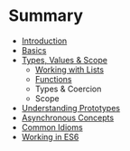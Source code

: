 # Summary

* [Introduction](README.md)
* [Basics](basics.md)
* [Types, Values & Scope](typesvalues_and_scope.md)
   * [Working with Lists](working_with_lists.md)
   * [Functions](functions.md)
   * Types & Coercion
   * Scope
* [Understanding Prototypes](understanding_prototypes.md)
* [Asynchronous Concepts](asynchronous_concepts.md)
* [Common Idioms](common_idioms.md)
* [Working in ES6](working_in_es6.md)

